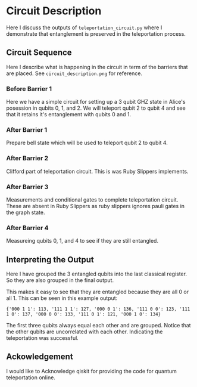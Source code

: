 # Circuit Description

Here I discuss the outputs of `teleportation_circuit.py` where I demonstrate that entanglement is preserved in the teleportation process.

## Circuit Sequence
Here I describe what is happening in the circuit in term of the barriers that are placed. See `circuit_description.png` for reference.

### Before Barrier 1
Here we have a simple circuit for setting up a 3 qubit GHZ state in Alice's posession in qubits 0, 1, and 2. We will teleport qubit 2 to qubit 4 and see that it retains it's entanglement with qubits 0 and 1.

### After Barrier 1
Prepare bell state which will be used to teleport qubit 2 to qubit 4.

### After Barrier 2
Clifford part of teleportation circuit. This is was Ruby Slippers implements.

### After Barrier 3
Measurements and conditional gates to complete teleportation circuit.
These are absent in Ruby Slippers as ruby slippers ignores pauli gates in the graph state.

### After Barrier 4
Measureing qubits 0, 1, and 4 to see if they are still entangled.

## Interpreting the Output

Here I have grouped the 3 entangled qubits into the last classical register. So they are also grouped in the final output.

This makes it easy to see that they are entangled because they are all 0 or all 1. This can be seen in this example output:

```
{'000 1 1': 113, '111 1 1': 127, '000 0 1': 136, '111 0 0': 123, '111 1 0': 137, '000 0 0': 133, '111 0 1': 121, '000 1 0': 134}
```

The first three qubits always equal each other and are grouped. Notice that the other qubits are uncorrelated with each other. Indicating the teleportation was successful.

## Ackowledgement

I would like to Acknowledge qiskit for providing the code for quantum teleportation online.